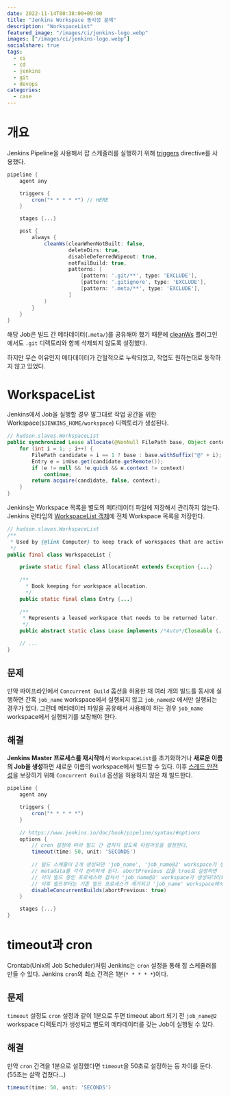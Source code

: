 ```yaml
---
date: 2022-11-14T00:38:00+09:00
title: "Jenkins Workspace 동시성 문제"
description: "WorkspaceList"
featured_image: "/images/ci/jenkins-logo.webp"
images: ["/images/ci/jenkins-logo.webp"]
socialshare: true
tags:
  - ci
  - cd
  - jenkins
  - git
  - devops
categories:
  - case
---
```


# 개요

Jenkins Pipeline을 사용해서 잡 스케줄러를 실행하기 위해
[triggers](https://www.jenkins.io/doc/book/pipeline/syntax/#triggers) directive를 사용했다.

```groovy
pipeline {
    agent any

    triggers {
        cron("* * * * *") // HERE
    }

    stages {...}

    post {
        always {
            cleanWs(cleanWhenNotBuilt: false,
                    deleteDirs: true,
                    disableDeferredWipeout: true,
                    notFailBuild: true,
                    patterns: [
                        [pattern: '.git/**', type: 'EXCLUDE'],
                        [pattern: '.gitignore', type: 'EXCLUDE'],
                        [pattern: '.meta/**', type: 'EXCLUDE'],
                    ]
            )
        }
    }
}
```

해당 Job은 빌드 간 메타데이터(`.meta/`)를 공유해야 했기 때문에
[cleanWs](https://plugins.jenkins.io/ws-cleanup/) 플러그인에서도
`.git` 디렉토리와 함께 삭제되지 않도록 설정했다.

하지만 무슨 이유인지 메타데이터가 간헐적으로 누락되었고,
작업도 원하는대로 동작하지 않고 있었다.

# WorkspaceList

Jenkins에서 Job을 실행할 경우 말그대로 작업 공간을 위한
Workspace(`$JENKINS_HOME/workspace`) 디렉토리가 생성된다.

```java
// hudson.slaves.WorkspaceList
public synchronized Lease allocate(@NonNull FilePath base, Object context) throws InterruptedException {
    for (int i = 1; ; i++) {
        FilePath candidate = i == 1 ? base : base.withSuffix("@" + i);
        Entry e = inUse.get(candidate.getRemote());
        if (e != null && !e.quick && e.context != context)
            continue;
        return acquire(candidate, false, context);
    }
}
```

Jenkins는 Workspace 목록을 별도의 메타데이터 파일에 저장해서 관리하지 않는다.
Jenkins 런타임의 [WorkspaceList 객체](https://github.com/jenkinsci/jenkins/blob/jenkins-2.374/core/src/main/java/hudson/slaves/WorkspaceList.java)에
전체 Workspace 목록을 저장한다.

```java
// hudson.slaves.WorkspaceList
/**
 * Used by {@link Computer} to keep track of workspaces that are actively in use.
 */
public final class WorkspaceList {

    private static final class AllocationAt extends Exception {...}
    
    /**
      * Book keeping for workspace allocation.
      */
    public static final class Entry {...}
    
    /**
     * Represents a leased workspace that needs to be returned later.
     */
    public abstract static class Lease implements /*Auto*/Closeable {...}

    // ...
}
```

## 문제

만약 파이프라인에서 `Concurrent Build` 옵션을 허용한 채
여러 개의 빌드를 동시에 실행하면 간혹 `job_name` workspace에서 실행되지 않고
`job_name@2` 에서만 실행되는 경우가 있다.
그런데 메타데이터 파일을 공유해서 사용해야 하는 경우
`job_name` workspace에서 실행되기를 보장해야 한다.

## 해결

**Jenkins Master 프로세스를 재시작**해서 `WorkspaceList`를 초기화하거나
**새로운 이름의 Job을 생성**하면 새로운 이름의 workspace에서 빌드할 수 있다.
이후 [스레드 안전성](https://en.wikipedia.org/wiki/Thread_safety)을 보장하기 위해
`Concurrent Build` 옵션을 허용하지 않은 채 빌드한다.

```groovy
pipeline {
    agent any

    triggers {
        cron("* * * * *")
    }
    
    // https://www.jenkins.io/doc/book/pipeline/syntax/#options
    options {
        // cron 설정에 따라 빌드 간 겹치지 않도록 타임아웃을 설정한다.
        timeout(time: 50, unit: 'SECONDS')
    
        // 빌드 스케줄이 2개 생성되면 'job_name', 'job_name@2' workspace가 생성되고
        // metadata를 각각 관리하게 된다. abortPrevious 값을 true로 설정하면
        // 이미 빌드 중인 프로세스와 겹쳐서 'job_name@2' workspace가 생성되더라도
        // 이후 빌드부터는 기존 빌드 프로세스가 제거되고 'job_name' workspace에서 실행된다.
        disableConcurrentBuilds(abortPrevious: true)
    }

    stages {...}
}
```

# timeout과 cron

Crontab(Unix의 Job Scheduler)처럼 Jenkins는 `cron` 설정을 통해 잡 스케줄러를 만들 수 있다.
Jenkins `cron`의 최소 간격은 1분(`* * * * *`)이다.

## 문제

`timeout` 설정도 `cron` 설정과 같이 1분으로 두면 timeout abort 되기 전
`job_name@2` workspace 디렉토리가 생성되고 별도의 메타데이터를 갖는 Job이 실행될 수 있다.

## 해결

만약 `cron` 간격을 1분으로 설정했다면 `timeout`을 50초로 설정하는 등 차이를 둔다. (55초는 살짝 겹쳤다…)

```groovy
timeout(time: 50, unit: 'SECONDS')
```
